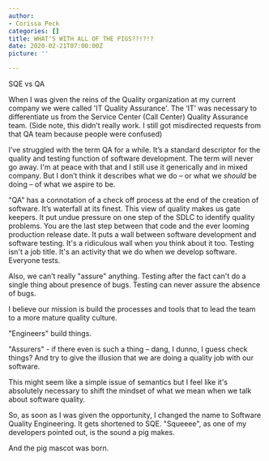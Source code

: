 ```yaml
---
author:
- Corissa Peck
categories: []
title: WHAT'S WITH ALL OF THE PIGS??!?!?
date: 2020-02-21T07:00:00Z
picture: ''

---
```

SQE vs QA

When I was given the reins of the Quality organization at my current company we were called 'IT Quality Assurance'. The ‘IT’ was necessary to differentiate us from the Service Center (Call Center) Quality Assurance team. (Side note, this didn’t really work. I still got misdirected requests from that QA team because people were confused)

I’ve struggled with the term QA for a while. It’s a standard descriptor for the quality and testing function of software development. The term will never go away. I'm at peace with that and I still use it generically and in mixed company. But I don’t think it describes what we do – or what we *should* be doing – of what we aspire to be.

"QA" has a connotation of a check off process at the end of the creation of software. It’s waterfall at its finest. This view of quality makes us gate keepers. It put undue pressure on one step of the SDLC to identify quality problems. You are the last step between that code and the ever looming production release date. It puts a wall between software development and software testing. It's a ridiculous wall when you think about it too. Testing isn't a job title. It's an activity that we do when we develop software. Everyone tests.

Also, we can’t really "assure" anything. Testing after the fact can't do a single thing about presence of bugs. Testing can never assure the absence of bugs.

I believe our mission is build the processes and tools that to lead the team to a more mature quality culture.

"Engineers" build things.

"Assurers" - if there even is such a thing – dang, I dunno, I guess check things? And try to give the illusion that we are doing a quality job with our software.

This might seem like a simple issue of semantics but I feel like it's absolutely necessary to shift the mindset of what we mean when we talk about software quality.

So, as soon as I was given the opportunity, I changed the name to Software Quality Engineering. It gets shortened to SQE. "Squeeee", as one of my developers pointed out, is the sound a pig makes.

And the pig mascot was born.